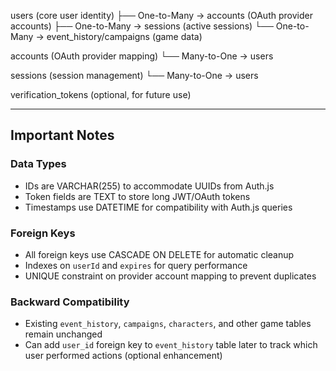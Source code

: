 users (core user identity)
├── One-to-Many → accounts (OAuth provider accounts)
├── One-to-Many → sessions (active sessions)
└── One-to-Many → event_history/campaigns (game data)

accounts (OAuth provider mapping)
└── Many-to-One → users

sessions (session management)
└── Many-to-One → users

verification_tokens (optional, for future use)

---

## Important Notes

### Data Types

- IDs are VARCHAR(255) to accommodate UUIDs from Auth.js
- Token fields are TEXT to store long JWT/OAuth tokens
- Timestamps use DATETIME for compatibility with Auth.js queries

### Foreign Keys

- All foreign keys use CASCADE ON DELETE for automatic cleanup
- Indexes on `userId` and `expires` for query performance
- UNIQUE constraint on provider account mapping to prevent duplicates

### Backward Compatibility

- Existing `event_history`, `campaigns`, `characters`, and other game tables remain unchanged
- Can add `user_id` foreign key to `event_history` table later to track which user performed actions (optional enhancement)
